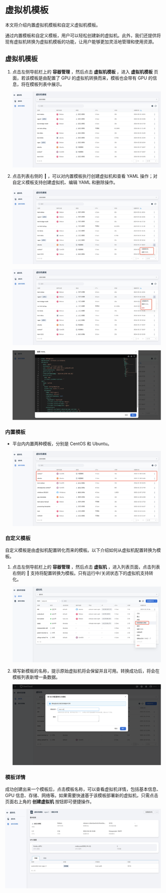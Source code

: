 # 虚拟机模板

本文将介绍内置虚拟机模板和自定义虚拟机模板。

通过内置模板和自定义模板，用户可以轻松创建新的虚拟机。此外，我们还提供将现有虚拟机转换为虚拟机模板的功能，让用户能够更加灵活地管理和使用资源。

## 虚拟机模板

1. 点击左侧导航栏上的 __容器管理__ ，然后点击 __虚拟机模板__ ，进入 __虚拟机模板__ 页面，若该模板是由配置了 GPU 的虚拟机转换而来，模板也会带有 GPU 的信息，将在模板列表中展示。

    ![虚拟机模板](../images/tep01.png)

2. 点击列表右侧的 __┇__ ，可以对内置模板执行创建虚拟机和查看 YAML 操作；对自定义模板支持创建虚拟机、编辑 YAML 和删除操作。

    ![内置模板操作](../images/tep02.png)

    ![自定义模板操作](../images/tep03.png)

    ![编辑自定义模板](../images/tep-yaml.png)

### 内置模板

- 平台内内置两种模板，分别是 CentOS 和 Ubuntu。

    ![内置模板](../images/vm-tep.png)

### 自定义模板

自定义模板是由虚拟机配置转化而来的模板。以下介绍如何从虚拟机配置转换为模板。

1. 点击左侧导航栏上的 __容器管理__ ，然后点击 __虚拟机__ ，进入列表页面，点击列表右侧的 __┇__ 支持将配置转换为模板。只有运行中/关闭状态下的虚拟机支持转化。

    ![点击转化为模板](../../images/tep04.png)

2. 填写新模板的名称，提示原始虚拟机将会保留并且可用。转换成功后，将会在模板列表新增一条数据。

    ![转化模板](../../images/tep05.png)

### 模板详情

成功创建出来一个模板后，点击模板名称，可以查看虚拟机详情，包括基本信息、GPU 信息、存储、网络等。如果需要快速基于该模板部署新的虚拟机，只需点击页面右上角的 __创建虚拟机__ 按钮即可便捷操作。

![模板详情](../images/tep-detail.png)